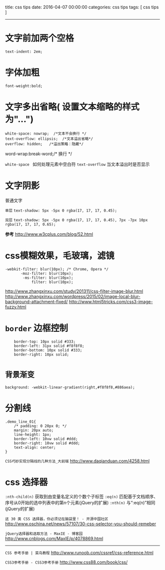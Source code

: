 title: css tips
date: 2016-04-07 00:00:00
categories: css tips
tags: [ css tips ]


---


# 文字前加两个空格

`text-indent: 2em;`



# 字体加粗
`font-weight:bold;`



# 文字多出省略( 设置文本缩略的样式为"...")
```
white-space: nowrap;  /*文本不会换行 */
text-overflow: ellipsis;  /*文本溢出省略*/
overflow: hidden;   /*溢出策略：隐藏*/

```
 word-wrap:break-word;/* 换行 */



` white-space  ` 如何处理元素中空白符
` text-overflow ` 当文本溢出时是否显示


# 文字阴影


普通文字


`单层`  `text-shadow: 5px -5px 0 rgba(17, 17, 17, 0.45);` 


`双层`  `text-shadow: 5px -5px 0 rgba(17, 17, 17, 0.45), 7px -7px 10px rgba(17, 17, 17, 0.65);`


**参考** http://www.w3cplus.com/blog/52.html


# css模糊效果，毛玻璃，滤镜
```
-webkit-filter: blur(10px); /* Chrome, Opera */
       -moz-filter: blur(10px);
        -ms-filter: blur(10px);   
            filter: blur(10px);
```


http://www.zhangxinxu.com/study/201311/css-filter-image-blur.html
http://www.zhangxinxu.com/wordpress/2015/02/image-local-blur-background-attachment-fixed/
http://www.html5tricks.com/css3-image-fuzzy.html


# `border` 边框控制


```
    border-top: 10px solid #333;
    border-left: 31px solid #f8f8f8;
    border-bottom: 10px solid #333;
    border-right: 10px solid;
```


# `背景渐变`
`background: -webkit-linear-gradient(right,#f8f8f8,#886aea);`


# 分割线
```
.demo_line_01{
    /* padding: 0 20px 0; */
    margin: 20px auto;
    line-height: 1px;
    border-left: 10vw solid #ddd;
    border-right: 10vw solid #ddd;
    text-align: center;
}
```

`CSS巧妙实现分隔线的几种方法_大前端`
http://www.daqianduan.com/4258.html


# css 选择器
`:nth-child(n)` 获取到由变量名定义的个数个子标签
`:eq(n)`  匹配基于文档顺序、序号从0开始的选中列表中的第n个元素(jQuery的扩展)
`:nth(n)` 与“:eq(n)”相同(jQuery的扩展)


`这 30 类 CSS 选择器，你必须记在脑袋里！ - 开源中国社区`
http://www.oschina.net/news/57107/30-css-selector-you-should-remeber



`jQuery选择器和选取方法 - MaxIE - 博客园`
http://www.cnblogs.com/MaxIE/p/4078869.html


---


`CSS 参考手册 | 菜鸟教程`
http://www.runoob.com/cssref/css-reference.html


`CSS3参考手册 - CSS3参考手册`
http://www.css88.com/book/css/


<!-- more -->
